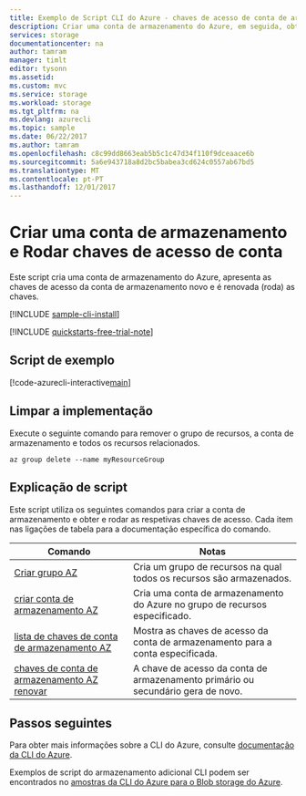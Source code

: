 ```yaml
---
title: Exemplo de Script CLI do Azure - chaves de acesso de conta de armazenamento rodar | Microsoft Docs
description: Criar uma conta de armazenamento do Azure, em seguida, obter e Rodar chaves de acesso de conta.
services: storage
documentationcenter: na
author: tamram
manager: timlt
editor: tysonn
ms.assetid: 
ms.custom: mvc
ms.service: storage
ms.workload: storage
ms.tgt_pltfrm: na
ms.devlang: azurecli
ms.topic: sample
ms.date: 06/22/2017
ms.author: tamram
ms.openlocfilehash: c8c99dd8663eab5b5c1c47d34f110f9dceaace6b
ms.sourcegitcommit: 5a6e943718a8d2bc5babea3cd624c0557ab67bd5
ms.translationtype: MT
ms.contentlocale: pt-PT
ms.lasthandoff: 12/01/2017
---
```

# <a name="create-a-storage-account-and-rotate-its-account-access-keys"></a>Criar uma conta de armazenamento e Rodar chaves de acesso de conta

Este script cria uma conta de armazenamento do Azure, apresenta as chaves de acesso da conta de armazenamento novo e é renovada (roda) as chaves.

[!INCLUDE [sample-cli-install](../../../includes/sample-cli-install.md)]

[!INCLUDE [quickstarts-free-trial-note](../../../includes/quickstarts-free-trial-note.md)]

## <a name="sample-script"></a>Script de exemplo

[!code-azurecli-interactive[main](../../../cli_scripts/storage/rotate-storage-account-keys/rotate-storage-account-keys.sh "Rotate storage account keys")]

## <a name="clean-up-deployment"></a>Limpar a implementação 

Execute o seguinte comando para remover o grupo de recursos, a conta de armazenamento e todos os recursos relacionados.

```azurecli-interactive
az group delete --name myResourceGroup
```

## <a name="script-explanation"></a>Explicação de script

Este script utiliza os seguintes comandos para criar a conta de armazenamento e obter e rodar as respetivas chaves de acesso. Cada item nas ligações de tabela para a documentação específica do comando.

| Comando | Notas |
|---|---|
| [Criar grupo AZ](/cli/azure/group#create) | Cria um grupo de recursos na qual todos os recursos são armazenados. |
| [criar conta de armazenamento AZ](/cli/azure/storage/account#create) | Cria uma conta de armazenamento do Azure no grupo de recursos especificado. |
| [lista de chaves de conta de armazenamento AZ](/cli/azure/storage/account/keys#list) | Mostra as chaves de acesso da conta de armazenamento para a conta especificada. |
| [chaves de conta de armazenamento AZ renovar](/cli/azure/storage/account/keys#renew) | A chave de acesso da conta de armazenamento primário ou secundário gera de novo. |

## <a name="next-steps"></a>Passos seguintes

Para obter mais informações sobre a CLI do Azure, consulte [documentação da CLI do Azure](/cli/azure/overview).

Exemplos de script do armazenamento adicional CLI podem ser encontrados no [amostras da CLI do Azure para o Blob storage do Azure](../blobs/storage-samples-blobs-cli.md).
